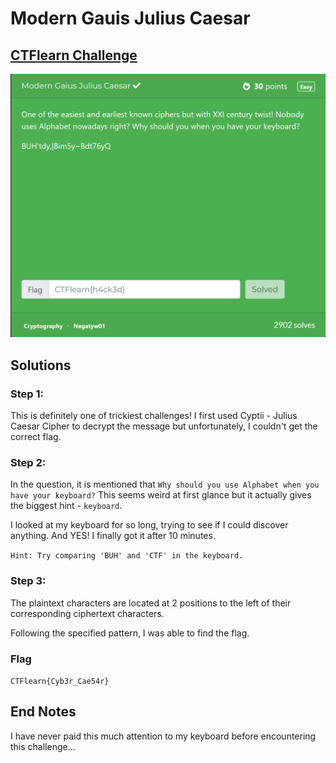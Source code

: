# Modern Gauis Julius Caesar

## [CTFlearn Challenge](https://ctflearn.com/challenge/885)
<img src="modern julius caesar - solved.png">

## Solutions
### Step 1:
This is definitely one of trickiest challenges! I first used Cyptii - Julius Caesar Cipher to decrypt the message but unfortunately, I couldn't get the correct flag. 

### Step 2: 
In the question, it is mentioned that ```Why should you use Alphabet when you have your keyboard?``` This seems weird at first glance but it actually gives the biggest hint - ```keyboard```. 

I looked at my keyboard for so long, trying to see if I could discover anything. And YES! I finally got it after 10 minutes. 

```Hint: Try comparing 'BUH' and 'CTF' in the keyboard.```

### Step 3: 
The plaintext characters are located at 2 positions  to the left of their corresponding ciphertext characters. 

Following the specified pattern, I was able to find the flag. 

### Flag
```CTFlearn{Cyb3r_Cae54r}```

## End Notes
I have never paid this much attention to my keyboard before encountering this challenge...